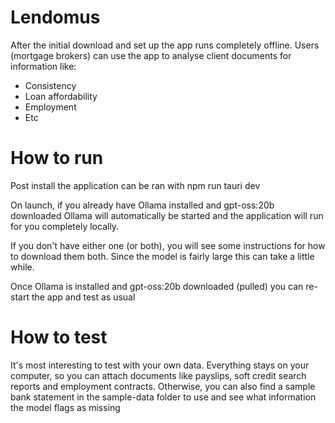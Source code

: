 # Lendomus

After the initial download and set up the app runs completely offline. Users (mortgage brokers) can use the app to analyse client documents for information like:
- Consistency
- Loan affordability
- Employment
- Etc

# How to run

Post install the application can be ran with npm run tauri dev

On launch, if you already have Ollama installed and gpt-oss:20b downloaded Ollama will automatically be started and the application will run for you completely locally.

If you don't have either one (or both), you will see some instructions for how to download them both. Since the model is fairly large this can take a little while.

Once Ollama is installed and gpt-oss:20b downloaded (pulled) you can re-start the app and test as usual

# How to test

It's most interesting to test with your own data. Everything stays on your computer, so you can attach documents like payslips, soft credit search reports and employment contracts. Otherwise, you can also find a sample bank statement in the sample-data folder to use and see what information the model flags as missing
